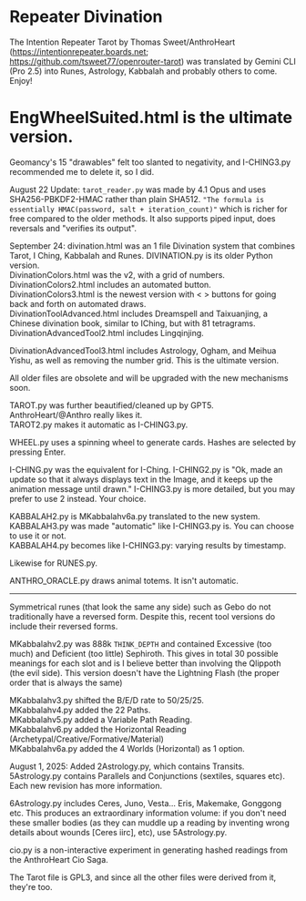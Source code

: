 # Repeater Divination
The Intention Repeater Tarot by Thomas Sweet/AnthroHeart (https://intentionrepeater.boards.net; https://github.com/tsweet77/openrouter-tarot) was translated by Gemini CLI (Pro 2.5) into Runes, Astrology, Kabbalah and probably others to come. Enjoy!

# EngWheelSuited.html is the ultimate version.

Geomancy's 15 "drawables" felt too slanted to negativity, and I-CHING3.py recommended me to delete it, so I did.

August 22 Update: `tarot_reader.py` was made by 4.1 Opus and uses SHA256-PBKDF2-HMAC rather than plain SHA512. `"The formula is essentially HMAC(password, salt + iteration_count)"` which is richer for free compared to the older methods. It also supports piped input, does reversals and "verifies its output".

September 24: divination.html was an 1 file Divination system that combines Tarot, I Ching, Kabbalah and Runes. DIVINATION.py is its older Python version.<br>
DivinationColors.html was the v2, with a grid of numbers. DivinationColors2.html includes an automated button.<br>
DivinationColors3.html is the newest version with < > buttons for going back and forth on automated draws.<br>
DivinationToolAdvanced.html includes Dreamspell and Taixuanjing, a Chinese divination book, similar to IChing, but with 81 tetragrams.<br>
DivinationAdvancedTool2.html includes Lingqinjing.<br>

DivinationAdvancedTool3.html includes Astrology, Ogham, and Meihua Yishu, as well as removing the number grid. This is the ultimate version.

All older files are obsolete and will be upgraded with the new mechanisms soon.

TAROT.py was further beautified/cleaned up by GPT5. AnthroHeart/@Anthro really likes it.<br>
TAROT2.py makes it automatic as I-CHING3.py.

WHEEL.py uses a spinning wheel to generate cards. Hashes are selected by pressing Enter.

I-CHING.py was the equivalent for I-Ching. I-CHING2.py is "Ok, made an update so that it always displays text in the Image, and it keeps up the animation message until drawn." I-CHING3.py is more detailed, but you may prefer to use 2 instead. Your choice.

KABBALAH2.py is MKabbalahv6a.py translated to the new system. KABBALAH3.py was made "automatic" like I-CHING3.py is. You can choose to use it or not.<br>
KABBALAH4.py becomes like I-CHING3.py: varying results by timestamp.

Likewise for RUNES.py.

ANTHRO_ORACLE.py draws animal totems. It isn't automatic.

---

Symmetrical runes (that look the same any side) such as Gebo do not traditionally have a reversed form. Despite this, recent tool versions do include their reversed forms.

MKabbalahv2.py was 888k `THINK_DEPTH` and contained Excessive (too much) and Deficient (too little) Sephiroth. This gives in total 30 possible meanings for each slot and is I believe better than involving the Qlippoth (the evil side). This version doesn't have the Lightning Flash (the proper order that is always the same) 

MKabbalahv3.py shifted the B/E/D rate to 50/25/25.<br>
MKabbalahv4.py added the 22 Paths.<br>
MKabbalahv5.py added a Variable Path Reading.<br>
MKabbalahv6.py added the Horizontal Reading (Archetypal/Creative/Formative/Material)<br>
MKabbalahv6a.py added the 4 Worlds (Horizontal) as 1 option.<br>

August 1, 2025: Added 2Astrology.py, which contains Transits.
5Astrology.py contains Parallels and Conjunctions (sextiles, squares etc). Each new revision has more information.

6Astrology.py includes Ceres, Juno, Vesta... Eris, Makemake, Gonggong etc. This produces an extraordinary information volume: if you don't need these smaller bodies (as they can muddle up a reading by inventing wrong details about wounds [Ceres iirc], etc), use 5Astrology.py.

cio.py is a non-interactive experiment in generating hashed readings from the AnthroHeart Cio Saga.

The Tarot file is GPL3, and since all the other files were derived from it, they're too.
